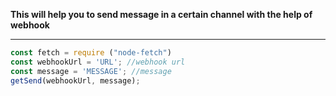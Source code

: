
**This will help you to send message in a certain channel with the help of webhook**
<hr>



```js
const fetch = require ("node-fetch")
const webhookUrl = 'URL'; //webhook url
const message = 'MESSAGE'; //message
getSend(webhookUrl, message);
```
